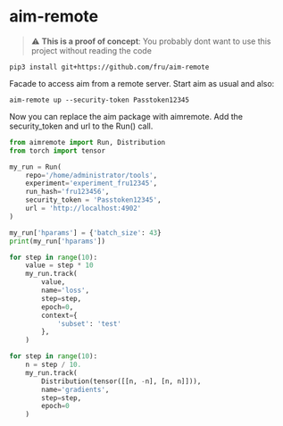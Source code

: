# aim-remote

> :warning: **This is a proof of concept**: You probably dont want to use this project without reading the code

```shell
pip3 install git+https://github.com/fru/aim-remote
```

Facade to access aim from a remote server. Start aim as usual and also:

```shell
aim-remote up --security-token Passtoken12345
```

Now you can replace the aim package with aimremote. Add the security_token and url to the Run() call.

```python
from aimremote import Run, Distribution
from torch import tensor

my_run = Run(
    repo='/home/administrator/tools',
    experiment='experiment_fru12345',
    run_hash='fru123456',
    security_token = 'Passtoken12345',
    url = 'http://localhost:4902'
)

my_run['hparams'] = {'batch_size': 43}
print(my_run['hparams'])

for step in range(10):
    value = step * 10
    my_run.track(
        value,
        name='loss',
        step=step,
        epoch=0,
        context={
            'subset': 'test'
        },
    )

for step in range(10):
    n = step / 10.
    my_run.track(
        Distribution(tensor([[n, -n], [n, n]])),
        name='gradients',
        step=step,
        epoch=0
    )
```